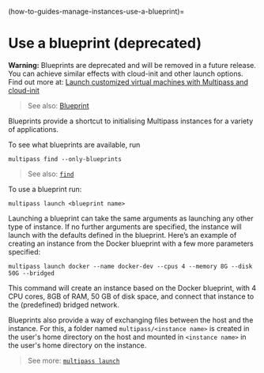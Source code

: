 (how-to-guides-manage-instances-use-a-blueprint)=
# Use a blueprint (deprecated)
**Warning:** Blueprints are deprecated and will be removed in a future release. You can achieve similar effects with cloud-init and other launch options. Find out more at: [Launch customized virtual machines with Multipass and cloud-init](/how-to-guides/manage-instances/launch-customized-virtual-machines-with-multipass-and-cloud-init)
> See also: [Blueprint](/explanation/blueprint)

Blueprints provide a shortcut to initialising Multipass instances for a variety of applications.

To see what blueprints are available, run

```{code-block} text
multipass find --only-blueprints
```

> See also: [`find`](/reference/command-line-interface/find)

To use a blueprint run:

```{code-block} text
multipass launch <blueprint name>
```

Launching a blueprint can take the same arguments as launching any other type of instance. If no further arguments are specified, the instance will launch with the defaults defined in the blueprint. Here’s an example of creating an instance from the Docker blueprint with a few more parameters specified:

```{code-block} text
multipass launch docker --name docker-dev --cpus 4 --memory 8G --disk 50G --bridged
```

This command will create an instance based on the Docker blueprint, with 4 CPU cores, 8GB of RAM, 50 GB of disk space, and connect that instance to the (predefined) bridged network.

Blueprints also provide a way of exchanging files between the host and the instance. For this, a folder named `multipass/<instance name>` is created in the user's home directory on the host and mounted in `<instance name>` in the user's home directory on the instance.

> See more: [`multipass launch`](/reference/command-line-interface/launch)
